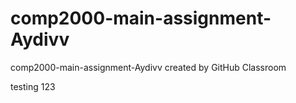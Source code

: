 # comp2000-main-assignment-Aydivv
comp2000-main-assignment-Aydivv created by GitHub Classroom


testing 123
